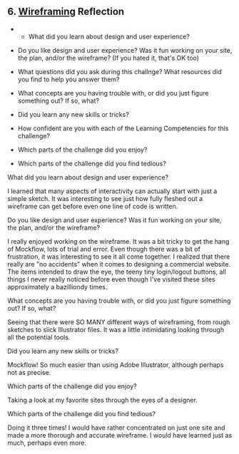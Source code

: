 ## 6. [Wireframing](6_wireframing/readme.md) Reflection

* * What did you learn about design and user experience? 
* Do you like design and user experience? Was it fun working on your site, the plan, and/or the wireframe? (If you hated it, that's OK too)

* What questions did you ask during this challnge? What resources did you find to help you answer them?  
* What concepts are you having trouble with, or did you just figure something out? If so, what?  
* Did you learn any new skills or tricks?
* How confident are you with each of the Learning Competencies for this challenge? 
* Which parts of the challenge did you enjoy?
* Which parts of the challenge did you find tedious?

<!-- Add your reflection here. Remove the comment markers -->


What did you learn about design and user experience? 

I learned that many aspects of interactivity can actually start with just a simple sketch. It was interesting to see just how fully fleshed out a wireframe can get before even one line of code is written. 

Do you like design and user experience? Was it fun working on your site, the plan, and/or the wireframe?

I really enjoyed working on the wireframe. It was a bit tricky to get the hang of Mockflow, lots of trial and error. Even though there was a bit of frustration, it was interesting to see it all come together. I realized that there really are "no accidents" when it comes to designing a commercial website. The items intended to draw the eye, the teeny tiny login/logout buttons, all things I never really noticed before even though I've visited these sites approximately a bazilliondy times.

What concepts are you having trouble with, or did you just figure something out? If so, what? 

Seeing that there were SO MANY different ways of wireframing, from rough sketches to slick Illustrator files. It was a little intimidating looking through all the potential tools.

Did you learn any new skills or tricks?

Mockflow! So much easier than using Adobe Illustrator, although perhaps not as precise. 

Which parts of the challenge did you enjoy?

Taking a look at my favorite sites through the eyes of a designer.

Which parts of the challenge did you find tedious?

Doing it three times! I would have rather concentrated on just one site and made a more thorough and accurate wireframe. I would have learned just as much, perhaps even more. 



